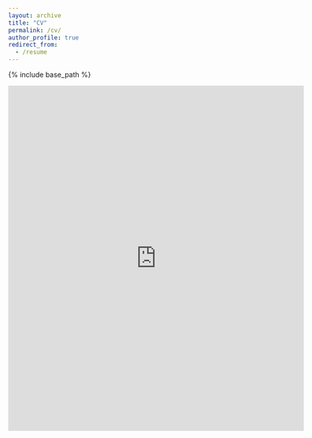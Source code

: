 ```yaml
---
layout: archive
title: "CV"
permalink: /cv/
author_profile: true
redirect_from:
  - /resume
---
```


{% include base_path %}

<embed src="https://songhuahu-umd.github.io/files/Songhua Hu's CV_2022.pdf" width="600" height="700" type='application/pdf'>